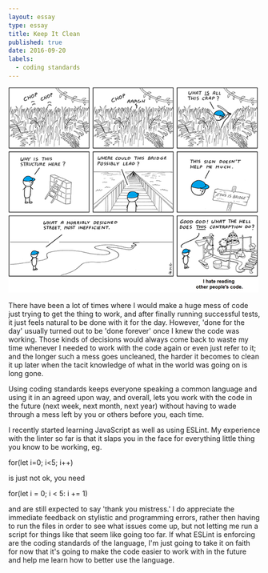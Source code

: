 ```yaml
---
layout: essay
type: essay
title: Keep It Clean
published: true
date: 2016-09-20
labels:
  - coding standards
---
```

<img class="ui large center spaced image" src="../images/xkcd-other-peoples-code.png">

There have been a lot of times where I would make a huge mess of code just trying to get the thing to work, and after finally running successful tests, it just feels natural to be done with it for the day. However, 'done for the day' usually turned out to be 'done forever' once I knew the code was working. Those kinds of decisions would always come back to waste my time whenever I needed to work with the code again or even just refer to it; and the longer such a mess goes uncleaned, the harder it becomes to clean it up later when the tacit knowledge of what in the world was going on is long gone.

Using coding standards keeps everyone speaking a common language and using it in an agreed upon way, and overall, lets you work with the code in the future (next week, next month, next year) without having to wade through a mess left by you or others before you, each time.

I recently started learning JavaScript as well as using ESLint. My experience with the linter so far is that it slaps you in the face for everything little thing you know to be working, eg.

for(let i=0; i<5; i++)

is just not ok, you need 

for(let i = 0; i < 5: i += 1)
 
and are still expected to say 'thank you mistress.' I do appreciate the immediate feedback on stylistic and programming errors, rather then having to run the files in order to see what issues come up, but not letting me run a script for things like that seem like going too far. If what ESLint is enforcing are the coding standards of the language, I'm just going to take it on faith for now that it's going to make the code easier to work with in the future and help me learn how to better use the language. 